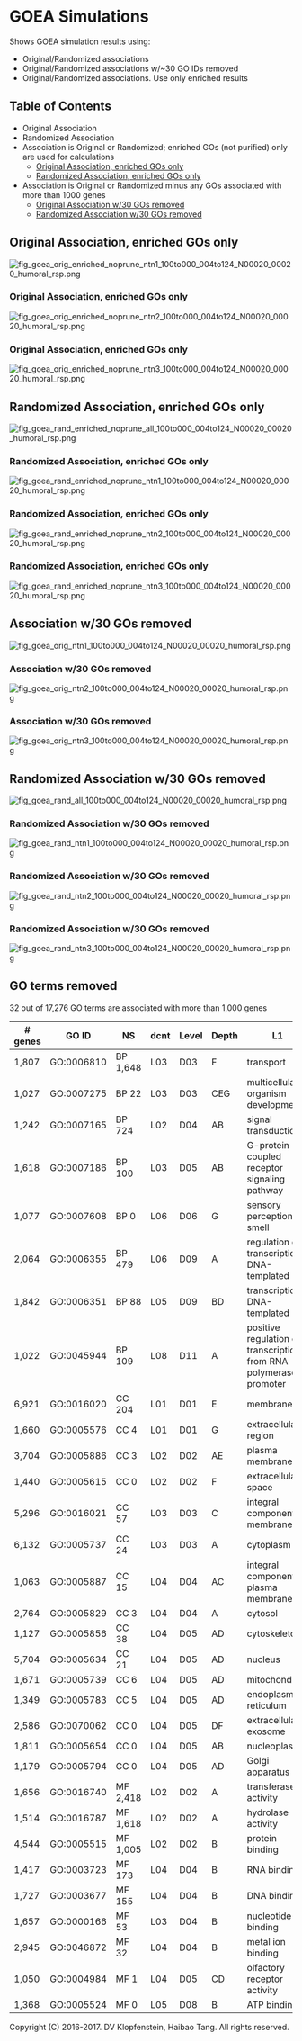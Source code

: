 # GOEA Simulations
Shows GOEA simulation results using: 
  * Original/Randomized associations    
  * Original/Randomized associations w/~30 GO IDs removed    
  * Original/Randomized associations. Use only enriched results    

## Table of Contents
* Original Association 
* Randomized Association
* Association is Original or Randomized; enriched GOs (not purified) only are used for calculations
  * [Original Association, enriched GOs only](#original-association-enriched-gos-only)
  * [Randomized Association, enriched GOs only](#randomized-association-enriched-gos-only)
* Association is Original or Randomized minus any GOs associated with more than 1000 genes
  * [Original Association w/30 GOs removed](#association-w30-gos-removed)
  * [Randomized Association w/30 GOs removed](#randomized-association-w30-gos-removed)

## Original Association, enriched GOs only 
![fig_goea_orig_enriched_noprune_ntn1_100to000_004to124_N00020_00020_humoral_rsp.png](../logs/fig_goea_orig_enriched_noprune_ntn1_100to000_004to124_N00020_00020_humoral_rsp.png)
### Original Association, enriched GOs only 
![fig_goea_orig_enriched_noprune_ntn2_100to000_004to124_N00020_00020_humoral_rsp.png](../logs/fig_goea_orig_enriched_noprune_ntn2_100to000_004to124_N00020_00020_humoral_rsp.png)
### Original Association, enriched GOs only 
![fig_goea_orig_enriched_noprune_ntn3_100to000_004to124_N00020_00020_humoral_rsp.png](../logs/fig_goea_orig_enriched_noprune_ntn3_100to000_004to124_N00020_00020_humoral_rsp.png)

## Randomized Association, enriched GOs only
![fig_goea_rand_enriched_noprune_all_100to000_004to124_N00020_00020_humoral_rsp.png](../logs/fig_goea_rand_enriched_noprune_all_100to000_004to124_N00020_00020_humoral_rsp.png)
### Randomized Association, enriched GOs only
![fig_goea_rand_enriched_noprune_ntn1_100to000_004to124_N00020_00020_humoral_rsp.png](../logs/fig_goea_rand_enriched_noprune_ntn1_100to000_004to124_N00020_00020_humoral_rsp.png)
### Randomized Association, enriched GOs only
![fig_goea_rand_enriched_noprune_ntn2_100to000_004to124_N00020_00020_humoral_rsp.png](../logs/fig_goea_rand_enriched_noprune_ntn2_100to000_004to124_N00020_00020_humoral_rsp.png)
### Randomized Association, enriched GOs only
![fig_goea_rand_enriched_noprune_ntn3_100to000_004to124_N00020_00020_humoral_rsp.png](../logs/fig_goea_rand_enriched_noprune_ntn3_100to000_004to124_N00020_00020_humoral_rsp.png)

## Association w/30 GOs removed
![fig_goea_orig_ntn1_100to000_004to124_N00020_00020_humoral_rsp.png](../logs/fig_goea_orig_ntn1_100to000_004to124_N00020_00020_humoral_rsp.png)    
### Association w/30 GOs removed
![fig_goea_orig_ntn2_100to000_004to124_N00020_00020_humoral_rsp.png](../logs/fig_goea_orig_ntn2_100to000_004to124_N00020_00020_humoral_rsp.png)    
### Association w/30 GOs removed
![fig_goea_orig_ntn3_100to000_004to124_N00020_00020_humoral_rsp.png](../logs/fig_goea_orig_ntn3_100to000_004to124_N00020_00020_humoral_rsp.png)    

## Randomized Association w/30 GOs removed
![fig_goea_rand_all_100to000_004to124_N00020_00020_humoral_rsp.png](../logs/fig_goea_rand_all_100to000_004to124_N00020_00020_humoral_rsp.png)    
### Randomized Association w/30 GOs removed
![fig_goea_rand_ntn1_100to000_004to124_N00020_00020_humoral_rsp.png](../logs/fig_goea_rand_ntn1_100to000_004to124_N00020_00020_humoral_rsp.png)    
### Randomized Association w/30 GOs removed
![fig_goea_rand_ntn2_100to000_004to124_N00020_00020_humoral_rsp.png](../logs/fig_goea_rand_ntn2_100to000_004to124_N00020_00020_humoral_rsp.png)    
### Randomized Association w/30 GOs removed
![fig_goea_rand_ntn3_100to000_004to124_N00020_00020_humoral_rsp.png](../logs/fig_goea_rand_ntn3_100to000_004to124_N00020_00020_humoral_rsp.png)    

## GO terms removed
32 out of 17,276 GO terms are associated with more than 1,000 genes

| # genes | GO ID    | NS| dcnt | Level | Depth | L1 | Description
|---------|----------|---|------|-------|-------|----|---------------
| 1,807 | GO:0006810 | BP  1,648 | L03 | D03 | F   | transport
| 1,027 | GO:0007275 | BP     22 | L03 | D03 | CEG | multicellular organism development
| 1,242 | GO:0007165 | BP    724 | L02 | D04 | AB  | signal transduction
| 1,618 | GO:0007186 | BP    100 | L03 | D05 | AB  | G-protein coupled receptor signaling pathway
| 1,077 | GO:0007608 | BP      0 | L06 | D06 | G   | sensory perception of smell
| 2,064 | GO:0006355 | BP    479 | L06 | D09 | A   | regulation of transcription, DNA-templated
| 1,842 | GO:0006351 | BP     88 | L05 | D09 | BD  | transcription, DNA-templated
| 1,022 | GO:0045944 | BP    109 | L08 | D11 | A   | positive regulation of transcription from RNA polymerase II promoter
| 6,921 | GO:0016020 | CC    204 | L01 | D01 | E   | membrane
| 1,660 | GO:0005576 | CC      4 | L01 | D01 | G   | extracellular region
| 3,704 | GO:0005886 | CC      3 | L02 | D02 | AE  | plasma membrane
| 1,440 | GO:0005615 | CC      0 | L02 | D02 | F   | extracellular space
| 5,296 | GO:0016021 | CC     57 | L03 | D03 | C   | integral component of membrane
| 6,132 | GO:0005737 | CC     24 | L03 | D03 | A   | cytoplasm
| 1,063 | GO:0005887 | CC     15 | L04 | D04 | AC  | integral component of plasma membrane
| 2,764 | GO:0005829 | CC      3 | L04 | D04 | A   | cytosol
| 1,127 | GO:0005856 | CC     38 | L04 | D05 | AD  | cytoskeleton
| 5,704 | GO:0005634 | CC     21 | L04 | D05 | AD  | nucleus
| 1,671 | GO:0005739 | CC      6 | L04 | D05 | AD  | mitochondrion
| 1,349 | GO:0005783 | CC      5 | L04 | D05 | AD  | endoplasmic reticulum
| 2,586 | GO:0070062 | CC      0 | L04 | D05 | DF  | extracellular exosome
| 1,811 | GO:0005654 | CC      0 | L04 | D05 | AB  | nucleoplasm
| 1,179 | GO:0005794 | CC      0 | L04 | D05 | AD  | Golgi apparatus
| 1,656 | GO:0016740 | MF  2,418 | L02 | D02 | A   | transferase activity
| 1,514 | GO:0016787 | MF  1,618 | L02 | D02 | A   | hydrolase activity
| 4,544 | GO:0005515 | MF  1,005 | L02 | D02 | B   | protein binding
| 1,417 | GO:0003723 | MF    173 | L04 | D04 | B   | RNA binding
| 1,727 | GO:0003677 | MF    155 | L04 | D04 | B   | DNA binding
| 1,657 | GO:0000166 | MF     53 | L03 | D04 | B   | nucleotide binding
| 2,945 | GO:0046872 | MF     32 | L04 | D04 | B   | metal ion binding
| 1,050 | GO:0004984 | MF      1 | L04 | D05 | CD  | olfactory receptor activity
| 1,368 | GO:0005524 | MF      0 | L05 | D08 | B   | ATP binding


Copyright (C) 2016-2017. DV Klopfenstein, Haibao Tang. All rights reserved.
